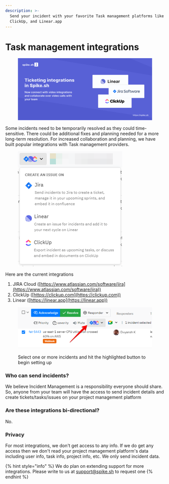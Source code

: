 ```yaml
---
description: >-
  Send your incident with your favorite Task management platforms like JIRA,
  ClickUp, and Linear.app
---
```


# Task management integrations

<figure><img src="../../.gitbook/assets/Ticketing.png" alt=""><figcaption></figcaption></figure>

Some incidents need to be temporarily resolved as they could time-sensitive. There could be additional fixes and planning needed for a more long-term resolution. For increased collaboration and planning, we have built popular integrations with Task management providers.&#x20;

<figure><img src="../../.gitbook/assets/ticketing-2.png" alt=""><figcaption></figcaption></figure>

Here are the current integrations

1. JIRA Cloud ([https://www.atlassian.com/software/jira](https://www.atlassian.com/software/jira))
2. ClickUp ([https://clickup.com](https://clickup.com))
3. Linear ([https://linear.app](https://linear.app))

<figure><img src="../../.gitbook/assets/ticketing-1.png" alt=""><figcaption><p>Select one or more incidents and hit the highlighted button to begin setting up</p></figcaption></figure>

### Who can send incidents?

We believe Incident Management is a responsibility everyone should share. So, anyone from your team will have the access to send incident details and create tickets/tasks/issues on your project management platform

### Are these integrations bi-directional?

No.&#x20;

### Privacy

For most integrations, we don't get access to any info. If we do get any access then we don't read your project management platform's data including user info, task info, project info, etc. We only send incident data.



{% hint style="info" %}
We do plan on extending support for more integrations. Please write to us at [support@spike.sh](mailto:support@spike.sh) to request one
{% endhint %}
